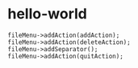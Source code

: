 # hello-world


	fileMenu->addAction(addAction);
	fileMenu->addAction(deleteAction);
	fileMenu->addSeparator();
	fileMenu->addAction(quitAction);


